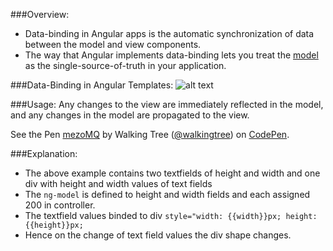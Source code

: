 ###Overview:
* Data-binding in Angular apps is the automatic synchronization of data between the model and view components.
* The way that Angular implements data-binding lets you treat the <a class="x-grid-item"  href='/slidedeck/#1. Overview/2 Core-Concepts/6. Model' target="_blank">model</a> as the single-source-of-truth in your application.

###Data-Binding in Angular Templates:
![alt text](https://docs.angularjs.org/img/Two_Way_Data_Binding.png "MVC")
 
###Usage:
 Any changes to the view are immediately reflected in the model, and any changes in the model are propagated to the view. 

<p data-height="268" data-theme-id="0" data-slug-hash="mezoMQ" data-default-tab="result" data-user="walkingtree" class='codepen'>See the Pen <a href='http://codepen.io/walkingtree/pen/mezoMQ/'>mezoMQ</a> by Walking Tree (<a href='http://codepen.io/walkingtree'>@walkingtree</a>) on <a href='http://codepen.io'>CodePen</a>.</p>
<script async src="//assets.codepen.io/assets/embed/ei.js"></script>

###Explanation:
* The above example contains two textfields of height and width and one div with height and width values of text fields
* The ```ng-model``` is defined to height and width fields and each assigned 200 in controller.
* The textfield values binded to div ```style="width: {{width}}px; height: {{height}}px;```
* Hence on the change of text field values the div shape changes.
